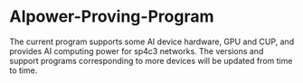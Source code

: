 # AIpower-Proving-Program
The current program supports some AI device hardware, GPU and CUP, and provides AI computing power for sp4c3 networks. 
The versions and support programs corresponding to more devices will be updated from time to time.
